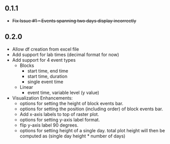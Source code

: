 ## 0.1.1
- ~~Fix Issue #1 - Events spanning two days display incorrectly~~

## 0.2.0
- Allow df creation from excel file
- Add support for lab times (decimal format for now)
- Add support for 4 event types
    * Blocks
      - start time, end time
      - start time, duration
      - single event time
    * Linear
      - event time, variable level (y value)
- Visualization Enhancements:
    * options for setting the height of block events bar.
    * options for setting the position (including order) of block events bar.
    * Add x-axis labels to top of raster plot.
    * options for setting y-axis label format.
    * flip y-axis label 90 degrees.
    * options for setting height of a single day. total plot height will then be computed as (single day height * number of days)
